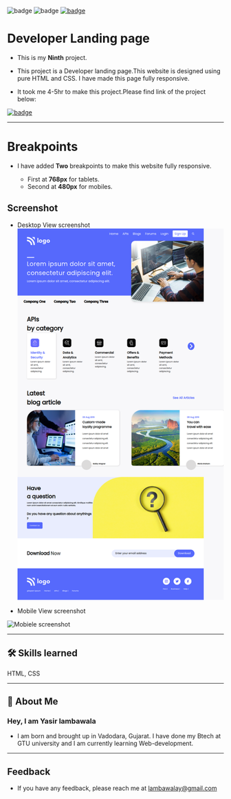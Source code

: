 ![badge](https://img.shields.io/badge/MADE%20WITH-HTML%20%26%20CSS-blue)
![badge](https://img.shields.io/badge/TIME%20TAKEN-4--5hrs-red)
[![badge](https://img.shields.io/badge/SEE%20DEMO%20-VISIT-green)](https://project9-27722.netlify.app/)

# Developer Landing page

- This is my **Ninth** project.

- This project is a Developer landing page.This website is designed using pure HTML and CSS. I have made this page fully responsive.

- It took me 4-5hr to make this project.Please find link of the project below:

[![badge](https://img.shields.io/badge/LINK%20OF-PROJECT--9-purple)](https://project9-27722.netlify.app/)

---

# Breakpoints

- I have added **Two** breakpoints to make this website fully responsive.

  - First at **768px** for tablets.
  - Second at **480px** for mobiles.

## Screenshot

- Desktop View screenshot
  ![App Screenshot](./project-9%20ss/whole_page.png)

- Mobile View screenshot

![Mobiele screenshot]()

---

## 🛠 Skills learned

HTML, CSS

---

## 🚀 About Me

### Hey, I am Yasir lambawala

- I am born and brought up in Vadodara, Gujarat. I have done my Btech at GTU university and I am currently learning Web-development.

---

## Feedback

- If you have any feedback, please reach me at lambawalay@gmail.com
